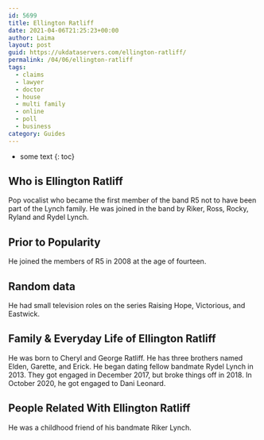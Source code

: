 ```yaml
---
id: 5699
title: Ellington Ratliff
date: 2021-04-06T21:25:23+00:00
author: Laima
layout: post
guid: https://ukdataservers.com/ellington-ratliff/
permalink: /04/06/ellington-ratliff
tags:
  - claims
  - lawyer
  - doctor
  - house
  - multi family
  - online
  - poll
  - business
category: Guides
---
```


* some text
{: toc}


## Who is Ellington Ratliff
                  
                  
                  
Pop vocalist who became the first member of the band R5 not to have been part of the Lynch family. He was joined in the band by Riker, Ross, Rocky, Ryland and Rydel Lynch. 
                  
              
            
              
            
                
                
                
## Prior to Popularity
                  
                  
                  
He joined the members of R5 in 2008 at the age of fourteen. 
                  
              
            
              
            
                
                
                
## Random data
                  
                  
                  
He had small television roles on the series Raising Hope, Victorious, and Eastwick. 
                  
              
            
              
            
                
                
                
## Family & Everyday Life of Ellington Ratliff
                  
                  
                  
He was born to Cheryl and George Ratliff. He has three brothers named Elden, Garette, and Erick. He began dating fellow bandmate Rydel Lynch in 2013. They got engaged in December 2017, but broke things off in 2018. In October 2020, he got engaged to Dani Leonard. 
                  
              
            
              
            
                
                
                
## People Related With Ellington Ratliff
                  
                  
                  
He was a childhood friend of his bandmate Riker Lynch. 
                  
              
            
              
            
                
              
            
              
              
            
            
              
            
          
          
          